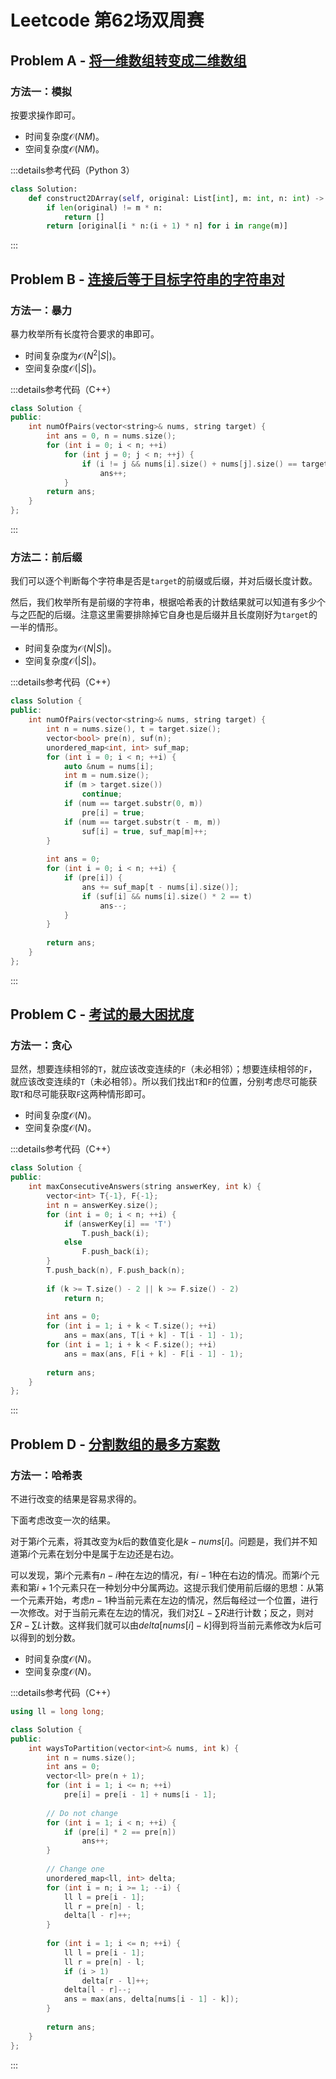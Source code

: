 # Leetcode 第62场双周赛

## Problem A - [将一维数组转变成二维数组](https://leetcode.cn/problems/convert-1d-array-into-2d-array/)

### 方法一：模拟

按要求操作即可。

- 时间复杂度$\mathcal{O}(NM)$。
- 空间复杂度$\mathcal{O}(NM)$。

:::details参考代码（Python 3）

```python
class Solution:
    def construct2DArray(self, original: List[int], m: int, n: int) -> List[List[int]]:
        if len(original) != m * n:
            return []
        return [original[i * n:(i + 1) * n] for i in range(m)]
```

:::


## Problem B - [连接后等于目标字符串的字符串对](https://leetcode.cn/problems/number-of-pairs-of-strings-with-concatenation-equal-to-target/)

### 方法一：暴力

暴力枚举所有长度符合要求的串即可。

- 时间复杂度为$\mathcal{O}(N^2|S|)$。
- 空间复杂度$\mathcal{O}(|S|)$。

:::details参考代码（C++）

```cpp
class Solution {
public:
    int numOfPairs(vector<string>& nums, string target) {
        int ans = 0, n = nums.size();
        for (int i = 0; i < n; ++i)
            for (int j = 0; j < n; ++j) {
                if (i != j && nums[i].size() + nums[j].size() == target.size() && nums[i] + nums[j] == target)
                    ans++;
            }
        return ans;
    }
};
```

:::

### 方法二：前后缀

我们可以逐个判断每个字符串是否是`target`的前缀或后缀，并对后缀长度计数。

然后，我们枚举所有是前缀的字符串，根据哈希表的计数结果就可以知道有多少个与之匹配的后缀。注意这里需要排除掉它自身也是后缀并且长度刚好为`target`的一半的情形。

- 时间复杂度为$\mathcal{O}(N|S|)$。
- 空间复杂度$\mathcal{O}(|S|)$。

:::details参考代码（C++）

```cpp
class Solution {
public:
    int numOfPairs(vector<string>& nums, string target) {
        int n = nums.size(), t = target.size();
        vector<bool> pre(n), suf(n);
        unordered_map<int, int> suf_map;
        for (int i = 0; i < n; ++i) {
            auto &num = nums[i];
            int m = num.size();
            if (m > target.size())
                continue;
            if (num == target.substr(0, m))
                pre[i] = true;
            if (num == target.substr(t - m, m))
                suf[i] = true, suf_map[m]++;
        }
        
        int ans = 0;
        for (int i = 0; i < n; ++i) {
            if (pre[i]) {
                ans += suf_map[t - nums[i].size()];
                if (suf[i] && nums[i].size() * 2 == t)
                    ans--;
            }
        }
        
        return ans;
    }
};
```

:::



## Problem C - [考试的最大困扰度](https://leetcode.cn/problems/maximize-the-confusion-of-an-exam/)

### 方法一：贪心

显然，想要连续相邻的`T`，就应该改变连续的`F`（未必相邻）；想要连续相邻的`F`，就应该改变连续的`T`（未必相邻）。所以我们找出`T`和`F`的位置，分别考虑尽可能获取`T`和尽可能获取`F`这两种情形即可。

- 时间复杂度$\mathcal{O}(N)$。
- 空间复杂度$\mathcal{O}(N)$。

:::details参考代码（C++）

```cpp
class Solution {
public:
    int maxConsecutiveAnswers(string answerKey, int k) {
        vector<int> T{-1}, F{-1};
        int n = answerKey.size();
        for (int i = 0; i < n; ++i) {
            if (answerKey[i] == 'T')
                T.push_back(i);
            else
                F.push_back(i);
        }
        T.push_back(n), F.push_back(n);
        
        if (k >= T.size() - 2 || k >= F.size() - 2)
            return n;
        
        int ans = 0;
        for (int i = 1; i + k < T.size(); ++i)
            ans = max(ans, T[i + k] - T[i - 1] - 1);
        for (int i = 1; i + k < F.size(); ++i)
            ans = max(ans, F[i + k] - F[i - 1] - 1);
        
        return ans;
    }
};
```

:::

## Problem D - [分割数组的最多方案数](https://leetcode.cn/problems/maximum-number-of-ways-to-partition-an-array/)

### 方法一：哈希表

不进行改变的结果是容易求得的。

下面考虑改变一次的结果。

对于第$i$个元素，将其改变为$k$后的数值变化是$k - nums[i]$。问题是，我们并不知道第$i$个元素在划分中是属于左边还是右边。

可以发现，第$i$个元素有$n - i$种在左边的情况，有$i-1$种在右边的情况。而第$i$个元素和第$i+1$个元素只在一种划分中分属两边。这提示我们使用前后缀的思想：从第一个元素开始，考虑$n-1$种当前元素在左边的情况，然后每经过一个位置，进行一次修改。对于当前元素在左边的情况，我们对$\sum L-\sum R$进行计数；反之，则对$\sum R-\sum L$计数。这样我们就可以由$delta[nums[i]-k]$得到将当前元素修改为$k$后可以得到的划分数。

- 时间复杂度$\mathcal{O}(N)$。
- 空间复杂度$\mathcal{O}(N)$。

:::details参考代码（C++）

```cpp
using ll = long long;

class Solution {
public:
    int waysToPartition(vector<int>& nums, int k) {
        int n = nums.size();
        int ans = 0;
        vector<ll> pre(n + 1);
        for (int i = 1; i <= n; ++i)
            pre[i] = pre[i - 1] + nums[i - 1];
        
        // Do not change
        for (int i = 1; i < n; ++i) {
            if (pre[i] * 2 == pre[n])
                ans++;
        }
        
        // Change one
        unordered_map<ll, int> delta;
        for (int i = n; i >= 1; --i) {
            ll l = pre[i - 1];
            ll r = pre[n] - l;
            delta[l - r]++;
        }
                
        for (int i = 1; i <= n; ++i) {
            ll l = pre[i - 1];
            ll r = pre[n] - l;
            if (i > 1)
                delta[r - l]++;
            delta[l - r]--;
            ans = max(ans, delta[nums[i - 1] - k]);
        }
        
        return ans;
    }
};
```

:::
